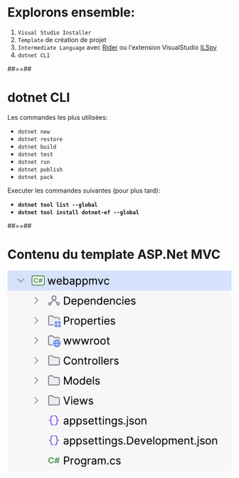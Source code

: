 <!-- .slide: class="exercice" -->

# Explorons ensemble:

1. `Visual Studio Installer`
2. `Template` de création de projet
3. `Intermediate Language` avec [Rider](https://www.jetbrains.com/help/rider/Viewing_Intermediate_Language.html) ou l'extension VisualStudio [ILSpy](https://marketplace.visualstudio.com/items?itemName=SharpDevelopTeam.ILSpy2022)
4. `dotnet CLI`
<!-- .element: class="list-fragment" -->

##==##

# dotnet CLI

Les commandes les plus utilisées:

- `dotnet new`
- `dotnet restore`
- `dotnet build`
- `dotnet test`
- `dotnet run`
- `dotnet publish`
- `dotnet pack`

Executer les commandes suivantes (pour plus tard):

- **`dotnet tool list --global`**
- **`dotnet tool install dotnet-ef --global`**

##==##

# Contenu du template ASP.Net MVC

![center](../../assets/10-history/webappmvc.png)
